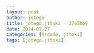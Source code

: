 ```yaml
---
layout: post
author: jotego
title: jotego.jttoki - 27e5bb9
date: 2024-07-27
categories: [Arcade, jttoki]
tags: [jotego.jttoki]
---
```


